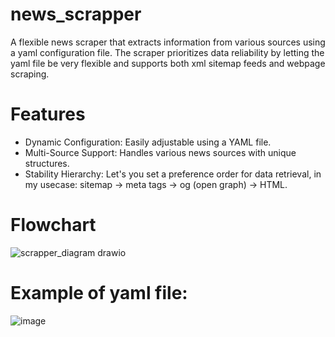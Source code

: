 # news_scrapper
A flexible news scraper that extracts information from various sources using a yaml configuration file. The scraper prioritizes data reliability by letting the yaml file be very flexible and supports both xml sitemap feeds and webpage scraping.

# Features
- Dynamic Configuration: Easily adjustable using a YAML file.
- Multi-Source Support: Handles various news sources with unique structures.
- Stability Hierarchy: Let's you set a preference order for data retrieval, in my usecase: sitemap → meta tags → og (open graph) -> HTML.

# Flowchart
![scrapper_diagram drawio](https://github.com/user-attachments/assets/7e9a8711-cb97-42b3-9e68-4bf02a981beb)

# Example of yaml file:
![image](https://github.com/user-attachments/assets/17f9a248-4af7-474c-ba16-5a5e1132803b)
